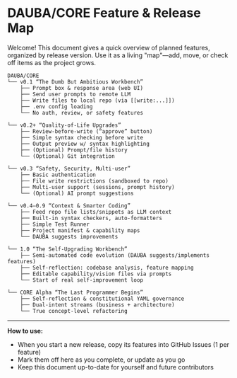 # DAUBA/CORE Feature & Release Map

Welcome! This document gives a quick overview of planned features, organized by release version. Use it as a living "map"—add, move, or check off items as the project grows.

```
DAUBA/CORE
└── v0.1 “The Dumb But Ambitious Workbench”
    ├── Prompt box & response area (web UI)
    ├── Send user prompts to remote LLM
    ├── Write files to local repo (via [[write:...]])
    ├── .env config loading
    └── No auth, review, or safety features

└── v0.2+ “Quality-of-Life Upgrades”
    ├── Review-before-write (“approve” button)
    ├── Simple syntax checking before write
    ├── Output preview w/ syntax highlighting
    ├── (Optional) Prompt/file history
    └── (Optional) Git integration

└── v0.3 “Safety, Security, Multi-user”
    ├── Basic authentication
    ├── File write restrictions (sandboxed to repo)
    ├── Multi-user support (sessions, prompt history)
    └── (Optional) AI prompt suggestions

└── v0.4–0.9 “Context & Smarter Coding”
    ├── Feed repo file lists/snippets as LLM context
    ├── Built-in syntax checkers, auto-formatters
    ├── Simple Test Runner
    ├── Project manifest & capability maps
    └── DAUBA suggests improvements

└── 1.0 “The Self-Upgrading Workbench”
    ├── Semi-automated code evolution (DAUBA suggests/implements features)
    ├── Self-reflection: codebase analysis, feature mapping
    ├── Editable capability/vision files via prompts
    └── Start of real self-improvement loop

└── CORE Alpha “The Last Programmer Begins”
    ├── Self-reflection & constitutional YAML governance
    ├── Dual-intent streams (business + architecture)
    └── True concept-level refactoring
```

---

**How to use:**

* When you start a new release, copy its features into GitHub Issues (1 per feature)
* Mark them off here as you complete, or update as you go
* Keep this document up-to-date for yourself and future contributors
